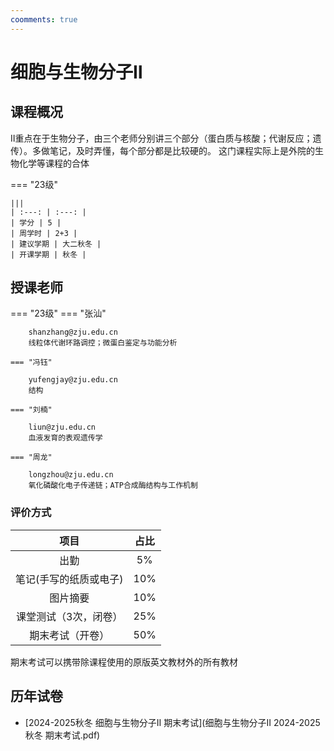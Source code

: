 ```yaml
---
coomments: true
---
```


# 细胞与生物分子Ⅱ

## 课程概况

Ⅱ重点在于生物分子，由三个老师分别讲三个部分（蛋白质与核酸；代谢反应；遗传）。多做笔记，及时弄懂，每个部分都是比较硬的。
这门课程实际上是外院的生物化学等课程的合体

=== "23级"

    |||
    | :---: | :---: |
    | 学分 | 5 |
    | 周学时 | 2+3 |
    | 建议学期 | 大二秋冬 |
    | 开课学期 | 秋冬 |

## 授课老师

=== "23级"
    === "张汕"

        shanzhang@zju.edu.cn  
        线粒体代谢环路调控；微蛋白鉴定与功能分析

    === "冯钰"

        yufengjay@zju.edu.cn  
        结构

    === "刘楠"
        
        liun@zju.edu.cn  
        血液发育的表观遗传学

    === "周龙"
        
        longzhou@zju.edu.cn  
        氧化磷酸化电子传递链；ATP合成酶结构与工作机制


### 评价方式

| 项目 | 占比 |
| :---: | :---: |
| 出勤 | 5% |
| 笔记(手写的纸质或电子) | 10% |
| 图片摘要 | 10% |
| 课堂测试（3次，闭卷） | 25% |
| 期末考试（开卷） | 50% |

期末考试可以携带除课程使用的原版英文教材外的所有教材

## 历年试卷
 - [2024-2025秋冬 细胞与生物分子Ⅱ 期末考试](细胞与生物分子II 2024-2025秋冬 期末考试.pdf)



